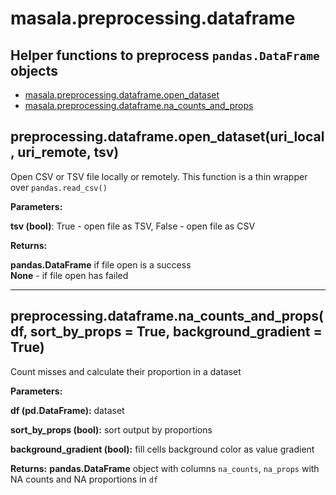 # masala.preprocessing.dataframe
Helper functions to preprocess `pandas.DataFrame` objects
---
- [masala.preprocessing.dataframe.open_dataset](#masala_preprocessing_dataframe_open_dataset)
- [masala.preprocessing.dataframe.na_counts_and_props](#masala_preprocessing_dataframe_na_counts_and_props)

## <a id="masala_preprocessing_dataframe_open_dataset">preprocessing.dataframe.open_dataset(uri_local, uri_remote, tsv)</a>
Open CSV or TSV file locally or remotely. This function is a thin wrapper over `pandas.read_csv()`

**Parameters:**

**tsv (bool)**: True - open file as TSV, False - open file as CSV


**Returns:** 

**pandas.DataFrame** if file open is a success<br>
**None** - if file open has failed

---
## <a id="masala_preprocessing_dataframe_na_counts_and_props">preprocessing.dataframe.na_counts_and_props(df, sort_by_props = True, background_gradient = True)</a>

Count misses and calculate their proportion in a dataset

**Parameters:**

**df (pd.DataFrame):** dataset

**sort_by_props (bool):** sort output by proportions

**background_gradient (bool):** fill cells background color as value gradient


**Returns:** **pandas.DataFrame** object with columns `na_counts`, `na_props` with NA counts and NA proportions in `df`
